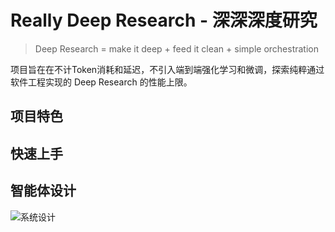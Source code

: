 # Really Deep Research - 深深深度研究

> Deep Research = make it deep + feed it clean + simple orchestration

项目旨在在不计Token消耗和延迟，不引入端到端强化学习和微调，探索纯粹通过软件工程实现的 Deep Research 的性能上限。

## 项目特色


## 快速上手


## 智能体设计

![系统设计](/Users/guchen/repo/really-deep-research/asset/agent-overview-zh-CN.png "系统设计")
